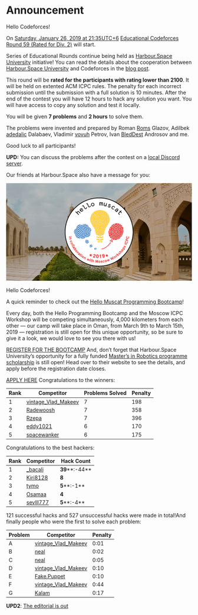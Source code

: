 # Announcement

Hello Codeforces!

On [Saturday, January 26, 2019 at 21:35UTC+6](https://codeforces.com/https://www.timeanddate.com/worldclock/fixedtime.html?day=26&month=1&year=2019&hour=18&min=35&sec=0&p1=166) [Educational Codeforces Round 59 (Rated for Div. 2)](https://codeforces.com/contest/1107 "Educational Codeforces Round 59 (Rated for Div. 2)") will start.

Series of Educational Rounds continue being held as [Harbour.Space University](https://codeforces.com/https://harbour.space/) initiative! You can read the details about the cooperation between [Harbour.Space University](https://codeforces.com/https://harbour.space/) and Codeforces in the [blog post](//codeforces.com/blog/entry/51208).

This round will be **rated for the participants with rating lower than 2100**. It will be held on extented ACM ICPC rules. The penalty for each incorrect submission until the submission with a full solution is 10 minutes. After the end of the contest you will have 12 hours to hack any solution you want. You will have access to copy any solution and test it locally.

You will be given **7 problems** and **2 hours** to solve them.

The problems were invented and prepared by Roman [Roms](https://codeforces.com/profile/Roms "Master Roms") Glazov, Adilbek [adedalic](https://codeforces.com/profile/adedalic "International Master adedalic") Dalabaev, Vladimir [vovuh](https://codeforces.com/profile/vovuh "Candidate Master vovuh") Petrov, Ivan [BledDest](https://codeforces.com/profile/BledDest "Grandmaster BledDest") Androsov and me.

Good luck to all participants!

**UPD:** You can discuss the problems after the contest on a [local Discord server](https://codeforces.com/blog/entry/52778).

Our friends at Harbour.Space also have a message for you:

![ ](images/71435face8b5b2482370cfbb1fc1f8663e84db02.png)

Hello Codeforces!

A quick reminder to check out the [Hello Muscat Programming Bootcamp](https://in.harbour.space/icpc/icpc-hello-muscat-bootcamp-2019/?utm_source=codeforces)!

Every day, both the Hello Programming Bootcamp and the Moscow ICPC Workshop will be competing simultaneously, 4,000 kilometers from each other — our camp will take place in Oman, from March 9th to March 15th, 2019 — registration is still open for this unique opportunity, so be sure to give it a look, we would love to see you there with us!

  [REGISTER FOR THE BOOTCAMP](https://in.harbour.space/icpc/icpc-hello-muscat-bootcamp-2019/?utm_source=codeforces) And, don’t forget that Harbour.Space University’s opportunity for a fully funded [Master’s in Robotics programme scholarship](https://in.harbour.space/remy-robotics-scholarship/?utm_source=codeforces) is still open! Head over to their website to see the details, and apply before the registration date closes.

  [APPLY HERE](https://in.harbour.space/remy-robotics-scholarship/?utm_source=codeforces) Congratulations to the winners: 



| Rank | Competitor | Problems Solved | Penalty |
| --- | --- | --- | --- |
| 1 | [vintage_Vlad_Makeev](https://codeforces.com/profile/vintage_Vlad_Makeev "Master vintage_Vlad_Makeev") | 7 | 198 |
| 2 | [Radewoosh](https://codeforces.com/profile/Radewoosh "Legendary Grandmaster Radewoosh") | 7 | 358 |
| 3 | [Rzepa](https://codeforces.com/profile/Rzepa "Grandmaster Rzepa") | 7 | 396 |
| 4 | [eddy1021](https://codeforces.com/profile/eddy1021 "International Grandmaster eddy1021") | 6 | 170 |
| 5 | [spacewanker](https://codeforces.com/profile/spacewanker "Expert spacewanker") | 6 | 175 |

Congratulations to the best hackers: 



| Rank | Competitor | Hack Count |
| --- | --- | --- |
| 1 | [_bacali](https://codeforces.com/profile/_bacali "Expert _bacali") | **39****:-44** |
| 2 | [Kiri8128](https://codeforces.com/profile/Kiri8128 "Expert Kiri8128") | **8** |
| 3 | [tymo](https://codeforces.com/profile/tymo "Expert tymo") | **5****:-1** |
| 4 | [Osamaa](https://codeforces.com/profile/Osamaa "Pupil Osamaa") | **4** |
| 5 | [sevlll777](https://codeforces.com/profile/sevlll777 "Expert sevlll777") | **5****:-4** |

 121 successful hacks and 527 unsuccessful hacks were made in total!And finally people who were the first to solve each problem: 



| Problem | Competitor | Penalty |
| --- | --- | --- |
| A | [vintage_Vlad_Makeev](https://codeforces.com/profile/vintage_Vlad_Makeev "Master vintage_Vlad_Makeev") | 0:01 |
| B | [neal](https://codeforces.com/profile/neal "International Grandmaster neal") | 0:02 |
| C | [neal](https://codeforces.com/profile/neal "International Grandmaster neal") | 0:05 |
| D | [vintage_Vlad_Makeev](https://codeforces.com/profile/vintage_Vlad_Makeev "Master vintage_Vlad_Makeev") | 0:10 |
| E | [Fake.Puppet](https://codeforces.com/profile/Fake.Puppet "Candidate Master Fake.Puppet") | 0:10 |
| F | [vintage_Vlad_Makeev](https://codeforces.com/profile/vintage_Vlad_Makeev "Master vintage_Vlad_Makeev") | 0:44 |
| G | [Kalam](https://codeforces.com/profile/Kalam "International Master Kalam") | 0:17 |

**UPD2**: [The editorial is out](Tutorial_2.md)


